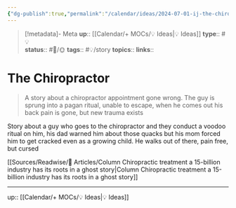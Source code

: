 ```yaml
---
{"dg-publish":true,"permalink":"/calendar/ideas/2024-07-01-ij-the-chiropractor/","title":"The Chiropractor "}
---
```


> [!metadata]- Meta
> **up**:: [[Calendar/+ MOCs/💡 Ideas\|💡 Ideas]]
> **type**:: #💡  
> **status**:: #📝/🌞
> **tags**:: #💡/story
> **topics**:: 
> **links**::

# The Chiropractor 

> A story about a chiropractor appointment gone wrong. The guy is sprung into a pagan ritual, unable to escape, when he comes out his back pain is gone, but new trauma exists

Story about a guy who goes to the chiropractor and they conduct a voodoo ritual on him, his dad warned him about those quacks but his mom forced him to get cracked even as a growing child. He walks out of there, pain free, but cursed

[[Sources/Readwise/📰 Articles/Column Chiropractic treatment a 15-billion industry has its roots in a ghost story\|Column Chiropractic treatment a 15-billion industry has its roots in a ghost story]]

---
up:: [[Calendar/+ MOCs/💡 Ideas\|💡 Ideas]]

